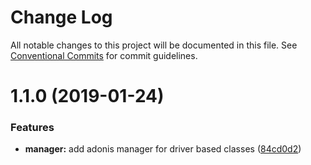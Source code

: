 # Change Log

All notable changes to this project will be documented in this file.
See [Conventional Commits](https://conventionalcommits.org) for commit guidelines.

# 1.1.0 (2019-01-24)


### Features

* **manager:** add adonis manager for driver based classes ([84cd0d2](https://github.com/adonisjs/adonis-framework/tree/master/packages/manager/commit/84cd0d2))
